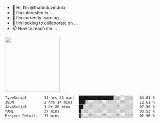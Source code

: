 - 👋 Hi, I’m @tharinduvindula
- 👀 I’m interested in ...
- 🌱 I’m currently learning ...
- 💞️ I’m looking to collaborate on ...
- 📫 How to reach me ...

<!---
tharinduvindula/tharinduvindula is a ✨ special ✨ repository because its `README.md` (this file) appears on your GitHub profile.
You can click the Preview link to take a look at your changes.
--->

<img height="180em" src="https://github-readme-stats.vercel.app/api?username=tharinduvindula&show_icons=true&hide_border=false&&count_private=true&include_all_commits=true" />


<!--START_SECTION:waka-->

```txt
TypeScript        11 hrs 23 mins  ████████████████░░░░░░░░░   64.01 %
JSON              2 hrs 14 mins   ███░░░░░░░░░░░░░░░░░░░░░░   12.61 %
JavaScript        1 hr 20 mins    ██░░░░░░░░░░░░░░░░░░░░░░░   07.56 %
YAML              37 mins         █░░░░░░░░░░░░░░░░░░░░░░░░   03.53 %
Project Details   31 mins         ▓░░░░░░░░░░░░░░░░░░░░░░░░   02.96 %
```

<!--END_SECTION:waka-->
